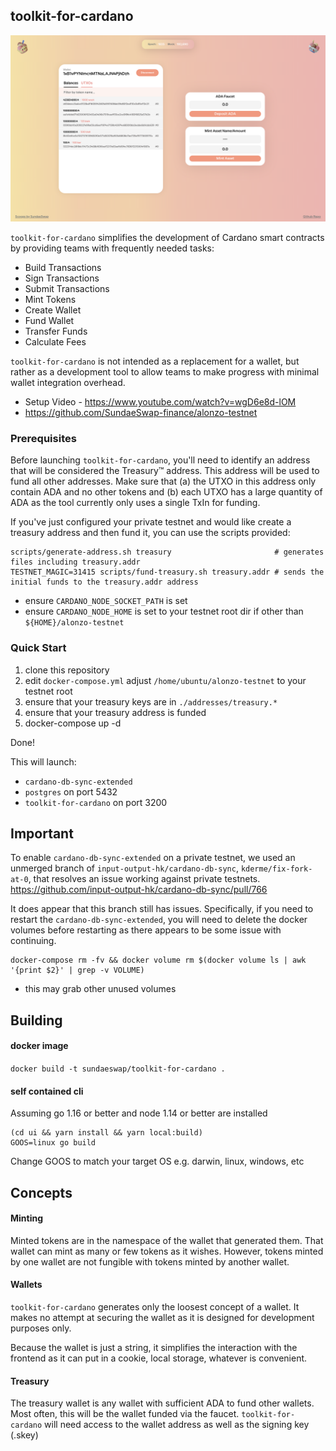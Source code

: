 toolkit-for-cardano
------------------

![](docs/screenshot.png)

`toolkit-for-cardano` simplifies the development of Cardano smart contracts 
by providing teams with frequently needed tasks:

* Build Transactions
* Sign Transactions
* Submit Transactions
* Mint Tokens
* Create Wallet
* Fund Wallet
* Transfer Funds
* Calculate Fees

`toolkit-for-cardano` is not intended as a replacement for a wallet, but rather as a
development tool to allow teams to make progress with minimal wallet integration overhead.

* Setup Video - https://www.youtube.com/watch?v=wgD6e8d-lOM
* https://github.com/SundaeSwap-finance/alonzo-testnet

### Prerequisites

Before launching `toolkit-for-cardano`, you'll need to identify an address that will be considered
the Treasury™ address.  This address will be used to fund all other addresses.  Make sure that
(a) the UTXO in this address only contain ADA and no other tokens and (b) each UTXO has a large
quantity of ADA as the tool currently only uses a single TxIn for funding.

If you've just configured your private testnet and would like create a treasury address and then
fund it, you can use the scripts provided:

```
scripts/generate-address.sh treasury                       # generates files including treasury.addr
TESTNET_MAGIC=31415 scripts/fund-treasury.sh treasury.addr # sends the initial funds to the treasury.addr address
```

* ensure `CARDANO_NODE_SOCKET_PATH` is set
* ensure `CARDANO_NODE_HOME` is set to your testnet root dir if other than `${HOME}/alonzo-testnet`

### Quick Start

1. clone this repository
2. edit `docker-compose.yml` adjust `/home/ubuntu/alonzo-testnet` to your testnet root
3. ensure that your treasury keys are in `./addresses/treasury.*` 
4. ensure that your treasury address is funded
5. docker-compose up -d

Done!

This will launch:

* `cardano-db-sync-extended`
* `postgres` on port 5432
* `toolkit-for-cardano` on port 3200

## Important

To enable `cardano-db-sync-extended` on a private testnet, we used an 
unmerged branch of `input-output-hk/cardano-db-sync`, `kderme/fix-fork-at-0`, 
that resolves an issue working against private testnets. https://github.com/input-output-hk/cardano-db-sync/pull/766  

It does appear that this branch still has issues.  Specifically, if you need
to restart the `cardano-db-sync-extended`, you will need to delete the 
docker volumes before restarting as there appears to be some issue with
continuing.

```
docker-compose rm -fv && docker volume rm $(docker volume ls | awk '{print $2}' | grep -v VOLUME)
```

* this may grab other unused volumes

## Building 

#### docker image

```docker build -t sundaeswap/toolkit-for-cardano .```


#### self contained cli

Assuming go 1.16 or better and node 1.14 or better are installed 

```
(cd ui && yarn install && yarn local:build)
GOOS=linux go build
```

Change GOOS to match your target OS e.g. darwin, linux, windows, etc

## Concepts

#### Minting

Minted tokens are in the namespace of the wallet that generated them.  That
wallet can mint as many or few tokens as it wishes.  However, tokens minted by
one wallet are not fungible with tokens minted by another wallet.

#### Wallets

`toolkit-for-cardano` generates only the loosest concept of a wallet.  It makes no
attempt at securing the wallet as it is designed for development purposes only.

Because the wallet is just a string, it simplifies the interaction with the
frontend as it can put in a cookie, local storage, whatever is convenient.

#### Treasury

The treasury wallet is any wallet with sufficient ADA to fund other wallets.  
Most often, this will be the wallet funded via the faucet.  `toolkit-for-cardano`
will need access to the wallet address as well as the signing key (.skey)


